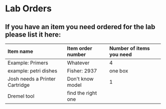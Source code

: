 # Lab Orders

##  If you have an item you need ordered for the lab please list it here:

|  Item name | Item order number | Number of items you need |
|  :-------- | :---------------- | :----------------------- |
|  Example: Primers  |  Whatever  |  4  |
|  example: petri dishes  |  Fisher: 2937  |  one box  |
| Josh needs a Printer Cartridge | Don't know model | 1 |
| Dremel tool | find the right one |